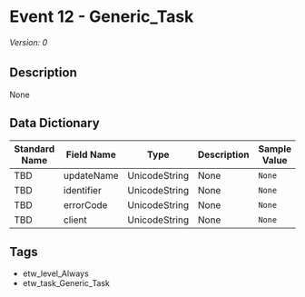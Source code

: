 # Event 12 - Generic_Task
###### Version: 0

## Description
None

## Data Dictionary
|Standard Name|Field Name|Type|Description|Sample Value|
|---|---|---|---|---|
|TBD|updateName|UnicodeString|None|`None`|
|TBD|identifier|UnicodeString|None|`None`|
|TBD|errorCode|UnicodeString|None|`None`|
|TBD|client|UnicodeString|None|`None`|

## Tags
* etw_level_Always
* etw_task_Generic_Task